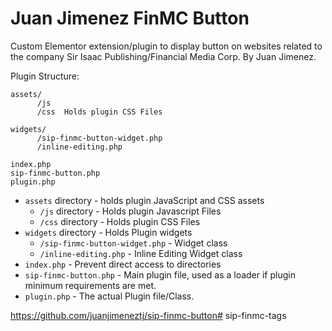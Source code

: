 # Juan Jimenez FinMC Button

Custom Elementor extension/plugin to display button on websites related to the company Sir Isaac Publishing/Financial Media Corp. By Juan Jimenez.

Plugin Structure: 
```
assets/
      /js   
      /css  Holds plugin CSS Files
      
widgets/
      /sip-finmc-button-widget.php
      /inline-editing.php
      
index.php
sip-finmc-button.php
plugin.php
```


* `assets` directory - holds plugin JavaScript and CSS assets
  * `/js` directory - Holds plugin Javascript Files
  * `/css` directory - Holds plugin CSS Files
* `widgets` directory - Holds Plugin widgets
  * `/sip-finmc-button-widget.php` - Widget class
  * `/inline-editing.php` - Inline Editing Widget class
* `index.php`	- Prevent direct access to directories
* `sip-finmc-button.php`	- Main plugin file, used as a loader if plugin minimum requirements are met.
* `plugin.php` - The actual Plugin file/Class.


https://github.com/juanjimeneztj/sip-finmc-button# sip-finmc-tags

